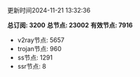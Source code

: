 更新时间2024-11-21 13:32:36

**总订阅: 3200**
**总节点: 23002**
**有效节点: 7916**
- v2ray节点: 5657
- trojan节点: 960
- ss节点: 1291
- ssr节点: 8
